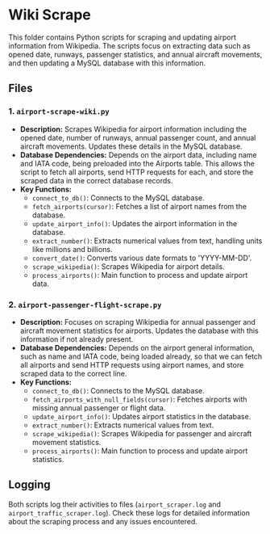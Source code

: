 # Wiki Scrape

This folder contains Python scripts for scraping and updating airport information from Wikipedia. The scripts focus on extracting data such as opened date, runways, passenger statistics, and annual aircraft movements, and then updating a MySQL database with this information.

## Files

### 1. `airport-scrape-wiki.py`

- **Description:** Scrapes Wikipedia for airport information including the opened date, number of runways, annual passenger count, and annual aircraft movements. Updates these details in the MySQL database.
- **Database Dependencies:** Depends on the airport data, including name and IATA code, being preloaded into the Airports table. This allows the script to fetch all airports, send HTTP requests for each, and store the scraped data in the correct database records.
- **Key Functions:**
  - `connect_to_db()`: Connects to the MySQL database.
  - `fetch_airports(cursor)`: Fetches a list of airport names from the database.
  - `update_airport_info()`: Updates the airport information in the database.
  - `extract_number()`: Extracts numerical values from text, handling units like millions and billions.
  - `convert_date()`: Converts various date formats to 'YYYY-MM-DD'.
  - `scrape_wikipedia()`: Scrapes Wikipedia for airport details.
  - `process_airports()`: Main function to process and update airport data.

### 2. `airport-passenger-flight-scrape.py`

- **Description:** Focuses on scraping Wikipedia for annual passenger and aircraft movement statistics for airports. Updates the database with this information if not already present. 
- **Database Dependencies:** Depends on the airport general information, such as name and IATA code, being loaded already, so that we can fetch all airports and send HTTP requests using airport names, and store scraped data to the correct line.
- **Key Functions:**
  - `connect_to_db()`: Connects to the MySQL database.
  - `fetch_airports_with_null_fields(cursor)`: Fetches airports with missing annual passenger or flight data.
  - `update_airport_info()`: Updates airport statistics in the database.
  - `extract_number()`: Extracts numerical values from text.
  - `scrape_wikipedia()`: Scrapes Wikipedia for passenger and aircraft movement statistics.
  - `process_airports()`: Main function to process and update airport statistics.

## Logging

Both scripts log their activities to files (`airport_scraper.log` and `airport_traffic_scraper.log`). Check these logs for detailed information about the scraping process and any issues encountered.

